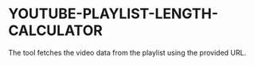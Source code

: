 # YOUTUBE-PLAYLIST-LENGTH-CALCULATOR
The tool fetches the video data from the playlist using the provided URL.
